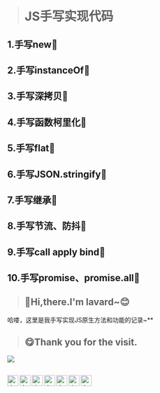 > # JS手写实现代码

## 1.手写new🤤
## 2.手写instanceOf🤤
## 3.手写深拷贝🤤
## 4.手写函数柯里化🤤
## 5.手写flat🤤
## 6.手写JSON.stringify🤤
## 7.手写继承🤤
## 8.手写节流、防抖🤤
## 9.手写call apply bind🤤
## 10.手写promise、promise.all🤤

<!-- 待加功能： 渐变色背景、工具图标 -->
> ## :clap:Hi,there.I'm lavard~:blush:
哈喽，这里是我手写实现JS原生方法和功能的记录~**

> ## :yum:Thank you for the visit.
![](http://profile-counter.glitch.me/biaochenxuying/count.svg)


> ## 
<a href="https://www.zhihu.com/people/lai-zi-la-fu-de-lu-de-ma-nong">
  <img align="left" alt="来自拉夫德鲁的码农 | zhihu.com" width="25px" src="https://www.zhihu.com/favicon.ico" />
</a>
<a href="https://juejin.cn/user/994371074524862">
  <img align="left" alt="来自拉夫德鲁的码农 | juejin.im" width="25px" src="https://juejin.im/favicon.ico" />
</a>
<a href="https://space.bilibili.com/40744412">
  <img align="left" alt="来自拉夫德鲁的码农 | bilibili.com" width="25px" src="https://www.bilibili.com/favicon.ico" />
</a>
<a href="https://github.com/lalalavard">
  <img align="left" alt="来自拉夫德鲁的码农 | github.com" width="25px" src="https://www.github.com/favicon.ico" />
</a>
<a href="https://gitee.com/lavard">
  <img align="left" alt="来自拉夫德鲁的码农 | gitee.com" width="25px" src="https://www.gitee.com/favicon.ico" />
</a>
<a href="https://wechat.com">
  <img align="left" alt="来自拉夫德鲁的码农 | qq.com" width="25px" src="https://www.wechat.com/favicon.ico" />
</a>
<a href="https://im.qq.com">
  <img align="left" alt="来自拉夫德鲁的码农 | wechat.com" width="25px" src="https://im.qq.com/favicon.ico" />
</a>
